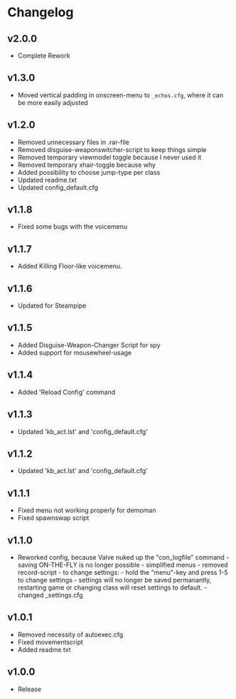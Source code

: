 # Changelog
## v2.0.0
  - Complete Rework

## v1.3.0
  - Moved vertical padding in onscreen-menu to `_echos.cfg`, where it can
        be more easily adjusted

## v1.2.0
  - Removed unnecessary files in .rar-file
  - Removed disguise-weaponswitcher-script to keep things simple
  - Removed temporary viewmodel toggle because I never used it
  - Removed temporary xhair-toggle because why
  - Added possibility to choose jump-type per class
  - Updated readme.txt
  - Updated config_default.cfg

## v1.1.8
  - Fixed some bugs with the voicemenu

## v1.1.7
  - Added Killing Floor-like voicemenu.

## v1.1.6
  - Updated for Steampipe

## v1.1.5
  - Added Disguise-Weapon-Changer Script for spy
  - Added support for mousewheel-usage

## v1.1.4
  - Added 'Reload Config' command

## v1.1.3
  - Updated 'kb_act.lst' and 'config_default.cfg'

## v1.1.2
  - Updated 'kb_act.lst' and 'config_default.cfg'

## v1.1.1
  - Fixed menu not working properly for demoman
  - Fixed spawnswap script

## v1.1.0
  - Reworked config, because Valve nuked up the "con_logfile" command
         - saving ON-THE-FLY is no longer possible
         - simplified menus
         - removed record-script
         - to change settings:
             - hold the "menu"-key and press 1-5 to change settings
             - settings will no longer be saved permanantly, restarting game or
               changing class will reset settings to default.
             - changed _settings.cfg

## v1.0.1
  - Removed necessity of autoexec.cfg
  - Fixed movementscript
  - Added readme.txt

## v1.0.0
  - Release

